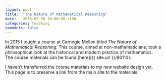 ```yaml
---
layout: post
title:  "The Nature of Mathematical Reasoning"
date:   2015-05-30 10:00:00 +100
categories: teaching 
comments: false
---
```


In 2015 I tought a course at Carnegie Mellon titled *The Nature of Mathematical Reasoning.* This
course, aimed at non-mathematicians, took a philosophical look at the historical and modern practice
of mathematics. The course materials can be found [here]({{ site.url }}/80110).

I haven't transferred the course materials to my new website design yet. This page is to preserve a
link from the main site to the materials.